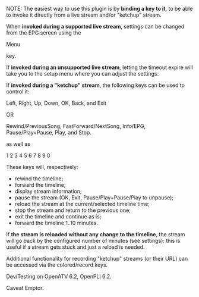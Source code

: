 NOTE: The easiest way to use this plugin is
by **binding a key to it**, to be able to
invoke it directly from a live stream and/or
"ketchup" stream.

When **invoked during a supported live stream**,
settings can be changed from the EPG screen
using the

 Menu

key.

If **invoked during an unsupported live stream**,
letting the timeout expire will take you to
the setup menu where you can adjust the
settings.

If **invoked during a "ketchup" stream**, the
following keys can be used to control it:

 Left, Right, Up, Down, OK, Back, and Exit

 OR

 Rewind/PreviousSong, FastForward/NextSong,
 Info/EPG, Pause/Play+Pause, Play, and Stop.

as well as

1 2 3 4 5 6 7 8 9 0

These keys will, respectively:
- rewind the timeline;
- forward the timeline;
- display stream information;
- pause the stream (OK, Exit, Pause/Play+Pause/Play
to unpause);
- reload the stream at the current/selected
timeline time;
- stop the stream and return to the previous one;
- exit the timeline and continue as is;
- forward the timeline 1..10 minutes.

If **the stream is reloaded without any change to
the timeline**, the stream will go back by
the configured number of minutes (see settings):
this is useful if a stream gets stuck and just a
reload is needed.

Additional functionality for recording "ketchup"
streams (or their URL) can be accessed via the
colored/record keys.


Dev/Testing on OpenATV 6.2, OpenPLi 6.2.

Caveat Emptor.

